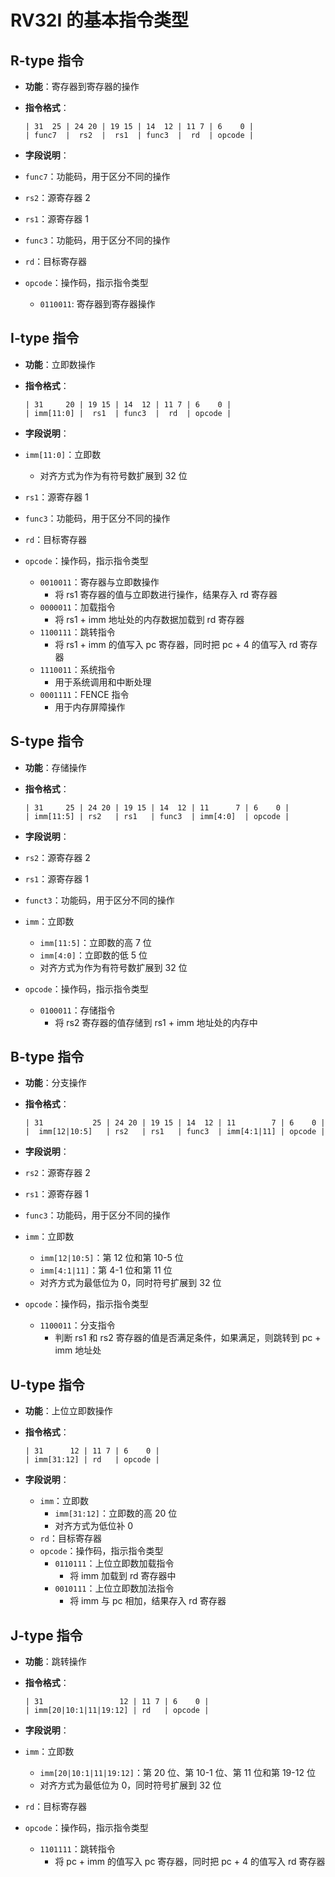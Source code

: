 # RV32I 的基本指令类型

## R-type 指令

- **功能**：寄存器到寄存器的操作
- **指令格式**：

  ```text
  | 31  25 | 24 20 | 19 15 | 14  12 | 11 7 | 6    0 |
  | func7  |  rs2  |  rs1  | func3  |  rd  | opcode |
  ```

- **字段说明**：
- `func7`：功能码，用于区分不同的操作
- `rs2`：源寄存器 2
- `rs1`：源寄存器 1
- `func3`：功能码，用于区分不同的操作
- `rd`：目标寄存器
- `opcode`：操作码，指示指令类型
  - `0110011`: 寄存器到寄存器操作

## I-type 指令

- **功能**：立即数操作
- **指令格式**：

  ```text
  | 31     20 | 19 15 | 14  12 | 11 7 | 6    0 |
  | imm[11:0] |  rs1  | func3  |  rd  | opcode |
  ```

- **字段说明**：
- `imm[11:0]`：立即数
  - 对齐方式为作为有符号数扩展到 32 位
- `rs1`：源寄存器 1
- `func3`：功能码，用于区分不同的操作
- `rd`：目标寄存器
- `opcode`：操作码，指示指令类型
  - `0010011`：寄存器与立即数操作
    - 将 rs1 寄存器的值与立即数进行操作，结果存入 rd 寄存器
  - `0000011`：加载指令
    - 将 rs1 + imm 地址处的内存数据加载到 rd 寄存器
  - `1100111`：跳转指令
    - 将 rs1 + imm 的值写入 pc 寄存器，同时把 pc + 4 的值写入 rd 寄存器
  - `1110011`：系统指令
    - 用于系统调用和中断处理
  - `0001111`：FENCE 指令
    - 用于内存屏障操作

## S-type 指令

- **功能**：存储操作
- **指令格式**：

  ```text
  | 31     25 | 24 20 | 19 15 | 14  12 | 11      7 | 6    0 |
  | imm[11:5] | rs2   | rs1   | func3  | imm[4:0]  | opcode |
  ```

- **字段说明**：
- `rs2`：源寄存器 2
- `rs1`：源寄存器 1
- `funct3`：功能码，用于区分不同的操作
- `imm`：立即数
  - `imm[11:5]`：立即数的高 7 位
  - `imm[4:0]`：立即数的低 5 位
  - 对齐方式为作为有符号数扩展到 32 位
- `opcode`：操作码，指示指令类型
  - `0100011`：存储指令
    - 将 rs2 寄存器的值存储到 rs1 + imm 地址处的内存中

## B-type 指令

- **功能**：分支操作
- **指令格式**：

  ```text
  | 31           25 | 24 20 | 19 15 | 14  12 | 11        7 | 6    0 |
  |  imm[12|10:5]   | rs2   | rs1   | func3  | imm[4:1|11] | opcode |
  ```

- **字段说明**：
- `rs2`：源寄存器 2
- `rs1`：源寄存器 1
- `func3`：功能码，用于区分不同的操作
- `imm`：立即数
  - `imm[12|10:5]`：第 12 位和第 10-5 位
  - `imm[4:1|11]`：第 4-1 位和第 11 位
  - 对齐方式为最低位为 0，同时符号扩展到 32 位
- `opcode`：操作码，指示指令类型
  - `1100011`：分支指令
    - 判断 rs1 和 rs2 寄存器的值是否满足条件，如果满足，则跳转到 pc + imm 地址处

## U-type 指令

- **功能**：上位立即数操作
- **指令格式**：

  ```text
  | 31      12 | 11 7 | 6    0 |
  | imm[31:12] | rd   | opcode |
  ```

- **字段说明**：
  - `imm`：立即数
    - `imm[31:12]`：立即数的高 20 位
    - 对齐方式为低位补 0
  - `rd`：目标寄存器
  - `opcode`：操作码，指示指令类型
    - `0110111`：上位立即数加载指令
      - 将 imm 加载到 rd 寄存器中
    - `0010111`：上位立即数加法指令
      - 将 imm 与 pc 相加，结果存入 rd 寄存器

## J-type 指令

- **功能**：跳转操作
- **指令格式**：

  ```text
  | 31                 12 | 11 7 | 6    0 |
  | imm[20|10:1|11|19:12] | rd   | opcode |
  ```

- **字段说明**：
- `imm`：立即数
  - `imm[20|10:1|11|19:12]`：第 20 位、第 10-1 位、第 11 位和第 19-12 位
  - 对齐方式为最低位为 0，同时符号扩展到 32 位
- `rd`：目标寄存器
- `opcode`：操作码，指示指令类型
  - `1101111`：跳转指令
    - 将 pc + imm 的值写入 pc 寄存器，同时把 pc + 4 的值写入 rd 寄存器
